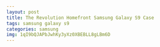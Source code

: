 ```yaml
---
layout: post
title: The Revolution Homefront Samsung Galaxy S9 Case
tags: samsung galaxy s9
categories: samsung
img: 1qI9bQJAPbJwhKy3yXz0XBEBLL8gLBm6D
---
```

